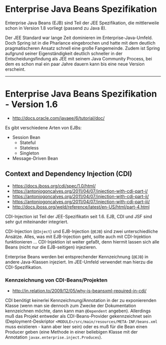 # Enterprise Java Beans Spezifikation
Enterprise Java Beans (EJB) sind Teil der JEE Spezifikation, die mittlerweile schon in Version 1.8 vorliegt (passend zu Java 8).

Der JEE Standard war lange Zeit dominieren im Enterprise-Java-Umfeld. Doch Spring ist in die Pharlance eingebrochen und hatte mit dem deutlich pragmatischeren Ansatz schnell eine große Fangemeinde. Zudem ist Spring aufgrund seiner Eigenständigkeit deutlich schneller in der Entscheidungsfindung als JEE mit seinem Java Community Process, bei dem es schon mal ein paar Jahre dauern kann bis eine neue Version erscheint.

---

# Enterprise Java Beans Spezifikation - Version 1.6
* http://docs.oracle.com/javaee/6/tutorial/doc/

Es gibt verschiedene Arten von EJBs:

* Session Bean 
  * Stateful
  * Stateless
  * Singleton
* Message-Driven Bean

## Context and Dependency Injection (CDI)
* https://docs.jboss.org/cdi/spec/1.0/html/
* https://antoniogoncalves.org/2011/04/07/injection-with-cdi-part-i/
* https://antoniogoncalves.org/2011/04/07/injection-with-cdi-part-ii/
* https://antoniogoncalves.org/2011/04/07/injection-with-cdi-part-iii/
* http://docs.jboss.org/weld/reference/latest/en-US/html/part-4.html

CDI-Injection ist Teil der JEE-Spezifikatin seit 1.6. EJB, CDI und JSF sind sehr gut miteinander integriert.

CDI-Injection (`@Inject`) und EJB-Injection (`@EJB`) sind zwei unterschiedliche Ansätze. Alles, was mit EJB-Injection geht, sollte auch mit CDI-Injektion funktionieren ... CDI-Injektion ist weiter gefaßt, denn hiermit lassen sich alle Beans (nicht nur die EJB-seitigen) injezieren.

Enterprise Beans werden bei entsprechender Kennzeichnung (`@EJB`) in andere Java-Klassen injeziert. Im JEE-Umfeld verwendet man hierzu die CDI-Spezifikation.

### Kennzeichnung von CDI-Beans/Projekten
* http://in.relation.to/2009/12/05/why-is-beansxml-required-in-cdi/

CDI benötigt keinerlei Kennzeichnung/Annotation in der zu exponierenden Klasse (wenn man sie dennoch zum Zwecke der Dokumentation kennzeichnen möchte, dann kann man `@Dependent` angeben). Allerdings muß das Projekt entweder als CDI-Beans-Provider gekennzeichnet sein (Deployment-Deskriptor `<MODULE>/src/main/resources/META-INF/beans.xml` muss existieren - kann aber leer sein) oder es muß für die Bean einen Producer geben (eine Methode in einer beliebigen Klasse mit der Annotation `javax.enterprise.inject.Produces`).



